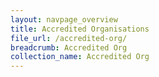 ```yaml
---
layout: navpage_overview
title: Accredited Organisations
file_url: /accredited-org/
breadcrumb: Accredited Org
collection_name: Accredited Org
---
```

